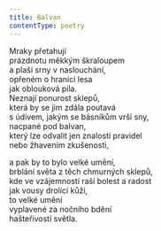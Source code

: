 ```yaml
---
title: Balvan
contentType: poetry
---
```


<section>

Mraky přetahují  
prázdnotu měkkým škraloupem  
a plaší srny v naslouchání,  
opřeném o hranici lesa  
jak oblouková pila.  
Neznají ponurost sklepů,  
která by se jim zdála poutavá  
s údivem, jakým se básníkům vrší sny,  
nacpané pod balvan,  
který lze odvalit jen znalostí pravidel  
nebo žhavením zkušenosti,

</section>

<section>

a pak by to bylo velké umění,  
brblání světa z těch chmurných sklepů,  
kde ve vzájemnosti raší bolest a radost  
jak vousy drolící kůži,  
to velké umění  
vyplavené za nočního bdění  
hašteřivostí světla.

</section>
